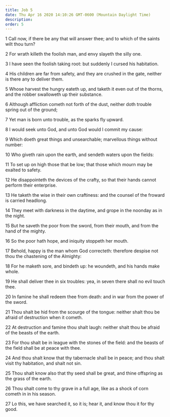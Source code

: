 ```yaml
---
title: Job 5
date: Thu Apr 16 2020 14:10:26 GMT-0600 (Mountain Daylight Time)
description: 
order: 5
---
```


<p>
  1 Call now, if there be any that will answer thee; and to which of the saints
  wilt thou turn?
</p>
<p>2 For wrath killeth the foolish man, and envy slayeth the silly one.</p>
<p>
  3 I have seen the foolish taking root: but suddenly I cursed his habitation.
</p>
<p>
  4 His children are far from safety, and they are crushed in the gate, neither
  is there any to deliver them.
</p>
<p>
  5 Whose harvest the hungry eateth up, and taketh it even out of the thorns,
  and the robber swalloweth up their substance.
</p>
<p>
  6 Although affliction cometh not forth of the dust, neither doth trouble
  spring out of the ground;
</p>
<p>7 Yet man is born unto trouble, as the sparks fly upward.</p>
<p>8 I would seek unto God, and unto God would I commit my cause:</p>
<p>
  9 Which doeth great things and unsearchable; marvellous things without number:
</p>
<p>10 Who giveth rain upon the earth, and sendeth waters upon the fields:</p>
<p>
  11 To set up on high those that be low; that those which mourn may be exalted
  to safety.
</p>
<p>
  12 He disappointeth the devices of the crafty, so that their hands cannot
  perform their enterprise.
</p>
<p>
  13 He taketh the wise in their own craftiness: and the counsel of the froward
  is carried headlong.
</p>
<p>
  14 They meet with darkness in the daytime, and grope in the noonday as in the
  night.
</p>
<p>
  15 But he saveth the poor from the sword, from their mouth, and from the hand
  of the mighty.
</p>
<p>16 So the poor hath hope, and iniquity stoppeth her mouth.</p>
<p>
  17 Behold, happy is the man whom God correcteth: therefore despise not thou
  the chastening of the Almighty:
</p>
<p>
  18 For he maketh sore, and bindeth up: he woundeth, and his hands make whole.
</p>
<p>
  19 He shall deliver thee in six troubles: yea, in seven there shall no evil
  touch thee.
</p>
<p>
  20 In famine he shall redeem thee from death: and in war from the power of the
  sword.
</p>
<p>
  21 Thou shalt be hid from the scourge of the tongue: neither shalt thou be
  afraid of destruction when it cometh.
</p>
<p>
  22 At destruction and famine thou shalt laugh: neither shalt thou be afraid of
  the beasts of the earth.
</p>
<p>
  23 For thou shalt be in league with the stones of the field: and the beasts of
  the field shall be at peace with thee.
</p>
<p>
  24 And thou shalt know that thy tabernacle shall be in peace; and thou shalt
  visit thy habitation, and shalt not sin.
</p>
<p>
  25 Thou shalt know also that thy seed shall be great, and thine offspring as
  the grass of the earth.
</p>
<p>
  26 Thou shalt come to thy grave in a full age, like as a shock of corn cometh
  in in his season.
</p>
<p>
  27 Lo this, we have searched it, so it is; hear it, and know thou it for thy
  good.
</p>
